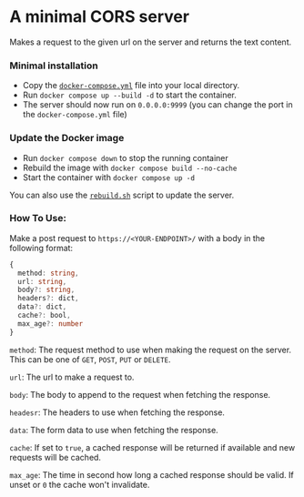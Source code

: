 # A minimal CORS server

Makes a request to the given url on the server and returns the text content.

### Minimal installation
- Copy the [`docker-compose.yml`](./docker-compose.yml) file into your local directory.
- Run `docker compose up --build -d` to start the container.
- The server should now run on `0.0.0.0:9999` (you can change the port in the `docker-compose.yml` file)

### Update the Docker image
- Run `docker compose down` to stop the running container
- Rebuild the image with `docker compose build --no-cache`
- Start the container with `docker compose up -d`

You can also use the [`rebuild.sh`](./rebuild.sh) script to update the server.

### How To Use:
Make a post request to `https://<YOUR-ENDPOINT>/` with a body in the following format:
```ts
{
  method: string,
  url: string,
  body?: string,
  headers?: dict,
  data?: dict,
  cache?: bool,
  max_age?: number
}
```
`method`: The request method to use when making the request on the server. This can be one of `GET`, `POST`, `PUT` or `DELETE`.

`url`: The url to make a request to. 

`body`: The body to append to the request when fetching the response.

`headesr`: The headers to use when fetching the response.

`data`: The form data to use when fetching the response.

`cache`: If set to `true`, a cached response will be returned if available and new requests will be cached.

`max_age`: The time in second how long a cached response should be valid. If unset or `0` the cache won't invalidate.

